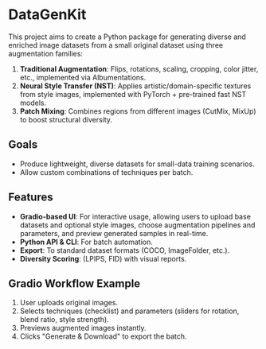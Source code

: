 # DataGenKit

This project aims to create a Python package for generating diverse and enriched image datasets from a small original dataset using three augmentation families:

1.  **Traditional Augmentation**: Flips, rotations, scaling, cropping, color jitter, etc., implemented via Albumentations.
2.  **Neural Style Transfer (NST)**: Applies artistic/domain-specific textures from style images, implemented with PyTorch + pre-trained fast NST models.
3.  **Patch Mixing**: Combines regions from different images (CutMix, MixUp) to boost structural diversity.

## Goals

- Produce lightweight, diverse datasets for small-data training scenarios.
- Allow custom combinations of techniques per batch.

## Features

- **Gradio-based UI**: For interactive usage, allowing users to upload base datasets and optional style images, choose augmentation pipelines and parameters, and preview generated samples in real-time.
- **Python API & CLI**: For batch automation.
- **Export**: To standard dataset formats (COCO, ImageFolder, etc.).
- **Diversity Scoring**: (LPIPS, FID) with visual reports.

## Gradio Workflow Example

1.  User uploads original images.
2.  Selects techniques (checklist) and parameters (sliders for rotation, blend ratio, style strength).
3.  Previews augmented images instantly.
4.  Clicks "Generate & Download" to export the batch.